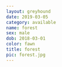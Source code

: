```yaml
---
layout: greyhound
date: 2019-03-05
category: available
name: forest
sex: male
dob: 2018-03-01
color: fawn
title: forest
pic: forest.jpg
---
```


